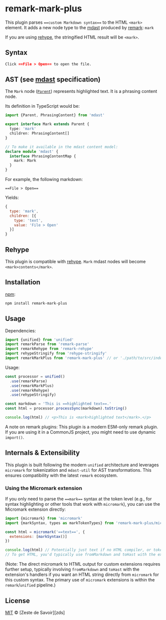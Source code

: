 # remark-mark-plus

This plugin parses `==custom Markdown syntax==` to the HTML `<mark>` element.
It adds a new node type to the [mdast][mdast] produced by [remark][remark]: `mark`

If you are using [rehype][rehype], the stringified HTML result will be `<mark>`.

## Syntax

```markdown
Click ==File > Open== to open the file.
```

## AST (see [mdast][mdast] specification)

The `Mark` node ([`Parent`][parent]) represents highlighted text. It is a phrasing content node.

Its definition in TypeScript would be:
```typescript
import {Parent, PhrasingContent} from 'mdast'

export interface Mark extends Parent {
  type: 'mark'
  children: PhrasingContent[]
}

// To make it available in the mdast content model:
declare module 'mdast' {
  interface PhrasingContentMap {
    mark: Mark
  }
}
```

For example, the following markdown:

`==File > Open==`

Yields:

```javascript
{
  type: 'mark',
  children: [{
    type: 'text',
    value: 'File > Open'
  }]
}
```

## Rehype

This plugin is compatible with [rehype][rehype]. `Mark` mdast nodes will become `<mark>contents</mark>`.

## Installation

[npm][npm]:

```bash
npm install remark-mark-plus
```

## Usage

Dependencies:

```javascript
import {unified} from 'unified'
import remarkParse from 'remark-parse'
import remarkRehype from 'remark-rehype'
import rehypeStringify from 'rehype-stringify'
import remarkMarkPlus from 'remark-mark-plus' // or './path/to/src/index.js' if local
```

Usage:

```javascript
const processor = unified()
  .use(remarkParse)
  .use(remarkMarkPlus)
  .use(remarkRehype)
  .use(rehypeStringify)

const markdown = 'This is ==highlighted text==.'
const html = processor.processSync(markdown).toString()

console.log(html) // <p>This is <mark>highlighted text</mark>.</p>
```

A note on remark plugins:
This plugin is a modern ESM-only remark plugin. If you are using it in a CommonJS project, you might need to use dynamic `import()`.

## Internals & Extensibility

This plugin is built following the modern `unified` architecture and leverages `micromark` for tokenization and `mdast-util` for AST transformations. This ensures compatibility with the latest `remark` ecosystem.

### Using the Micromark extension

If you only need to parse the `==mark==` syntax at the token level (e.g., for syntax highlighting or other tools that work with `micromark`), you can use the Micromark extension directly:

```javascript
import {micromark} from 'micromark'
import {markSyntax, types as markTokenTypes} from 'remark-mark-plus/micromark-syntax' // Adjust path if using locally

const html = micromark('==text==', {
  extensions: [markSyntax()]
})

console.log(html) // Potentially just text if no HTML compiler, or tokens if configured
// To get HTML, you'd typically use fromMarkdown and toHast with the extension
```
(Note: The direct micromark to HTML output for custom extensions requires further setup, typically involving `fromMarkdown` and `toHast` with the extension's handlers if you want an HTML string directly from `micromark` for this custom syntax. The primary use of `micromark` extensions is within the `remark`/`unified` pipeline.)


## License

[MIT][license] © [Zeste de Savoir][zds]

<!-- Definitions -->

[license]: https://github.com/twardoch/remark-mark-plus/blob/master/LICENSE

[npm]: https://www.npmjs.com/package/remark-mark-plus

[mdast]: https://github.com/syntax-tree/mdast/blob/master/readme.md

[remark]: https://github.com/remarkjs/remark

[rehype]: https://github.com/rehypejs/rehype

[parent]: https://github.com/syntax-tree/unist#parent

